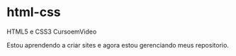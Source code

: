 # html-css
 HTML5 e CSS3 CursoemVideo

Estou aprendendo a criar sites e agora estou gerenciando meus repositorio.